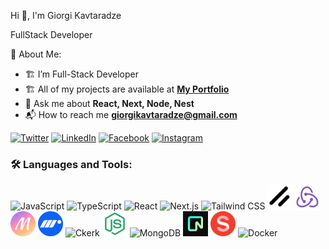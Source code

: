 Hi 👋, I'm Giorgi Kavtaradze

FullStack Developer

🚀 About Me:
- 🏗 I’m Full-Stack Developer
- 🏗 All of my projects are available at **[My Portfolio](https://your-portfolio.com)**  
- 💬 Ask me about **React, Next, Node, Nest**  
- 📬 How to reach me **giorgikavtaradze@gmail.com**

[![Twitter](https://img.shields.io/badge/Twitter-%231DA1F2.svg?logo=twitter&logoColor=white)](https://twitter.com/yourprofile)
[![LinkedIn](https://img.shields.io/badge/LinkedIn-%230077B5.svg?logo=linkedin&logoColor=white)](https://linkedin.com/in/yourprofile)
[![Facebook](https://img.shields.io/badge/Facebook-%231877F2.svg?logo=facebook&logoColor=white)](https://facebook.com/yourprofile)
[![Instagram](https://img.shields.io/badge/Instagram-%23E4405F.svg?logo=instagram&logoColor=white)](https://instagram.com/yourprofile)
 
### 🛠 Languages and Tools:
<p>
  <img src="https://cdn.jsdelivr.net/gh/devicons/devicon/icons/javascript/javascript-original.svg" width="40" height="40" alt="JavaScript" />
  <img src="https://cdn.jsdelivr.net/gh/devicons/devicon/icons/typescript/typescript-original.svg" width="40" height="40" alt="TypeScript" />
  <img src="https://cdn.jsdelivr.net/gh/devicons/devicon/icons/react/react-original.svg" width="40" height="40" alt="React" />
  <img src="https://cdn.jsdelivr.net/gh/devicons/devicon/icons/nextjs/nextjs-original.svg" width="40" height="40" alt="Next.js" />
  <img src="https://upload.wikimedia.org/wikipedia/commons/d/d5/Tailwind_CSS_Logo.svg" width="40" height="40" alt="Tailwind CSS" />
  <img src="https://raw.githubusercontent.com/shadcn-ui/ui/main/apps/www/public/favicon.ico" width="40" height="40" alt="ShadCN/UI" />
  <img src="redux.png" alt="Magic UI" width="40" height="40"/>
  <img src="166878038.png" alt="Magic UI" width="40" height="40"/>
  <img src="motion.png" alt="Magic UI" width="40" height="40"/>
  <img src="clerk.avif" alt="Ckerk" width="40" height="40"/>
  <img src="nodejs.png" alt="Ckerk" width="40" height="40"/>
<!--   <img src="https://cdn.jsdelivr.net/gh/devicons/devicon/icons/nodejs/nodejs-original.svg" width="40" height="40" alt="Node.js" /> -->
  <img src="https://cdn.jsdelivr.net/gh/devicons/devicon/icons/mongodb/mongodb-original.svg" width="40" height="40" alt="MongoDB" />
  <img src="neon.jpg" alt="Ckerk" width="40" height="40"/>
 <img src="sanity.png" alt="Ckerk" width="40" height="40"/>
  <img src="https://cdn.jsdelivr.net/gh/devicons/devicon/icons/docker/docker-original.svg" width="40" height="40" alt="Docker" />
</p>
